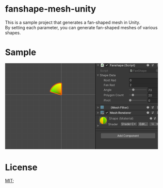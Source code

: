 # fanshape-mesh-unity
This is a sample project that generates a fan-shaped mesh in Unity. <br>
By setting each parameter, you can generate fan-shaped meshes of various shapes.

# Sample
![fan-shape-sample](/fan-shape-sample.gif)

# License
[MIT](/LICENSE);